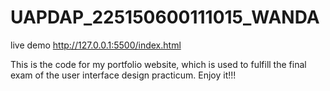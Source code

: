 # UAPDAP_225150600111015_WANDA

live demo
http://127.0.0.1:5500/index.html

This is the code for my portfolio website, which is used to fulfill the final exam of the user interface design practicum. 
Enjoy it!!!
